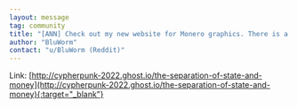 ```yaml
---
layout: message
tag: community
title: "[ANN] Check out my new website for Monero graphics. There is a crypto donation page kindly donate if you can."
author: "BluWorm"	
contact: "u/BluWorm (Reddit)"
---
```


Link: [http://cypherpunk-2022.ghost.io/the-separation-of-state-and-money](http://cypherpunk-2022.ghost.io/the-separation-of-state-and-money){:target="_blank"}
